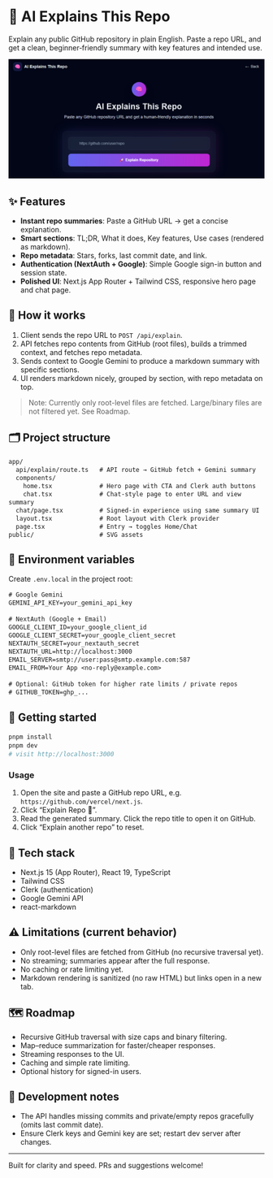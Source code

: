 # 🧠 AI Explains This Repo

Explain any public GitHub repository in plain English. Paste a repo URL, and get a clean, beginner‑friendly summary with key features and intended use.

![Screenshot](preview.png)

## ✨ Features
- **Instant repo summaries**: Paste a GitHub URL → get a concise explanation.
- **Smart sections**: TL;DR, What it does, Key features, Use cases (rendered as markdown).
- **Repo metadata**: Stars, forks, last commit date, and link.
- **Authentication (NextAuth + Google)**: Simple Google sign-in button and session state.
- **Polished UI**: Next.js App Router + Tailwind CSS, responsive hero page and chat page.

## 🧩 How it works
1. Client sends the repo URL to `POST /api/explain`.
2. API fetches repo contents from GitHub (root files), builds a trimmed context, and fetches repo metadata.
3. Sends context to Google Gemini to produce a markdown summary with specific sections.
4. UI renders markdown nicely, grouped by section, with repo metadata on top.

> Note: Currently only root-level files are fetched. Large/binary files are not filtered yet. See Roadmap.

## 🗂️ Project structure
```
app/
  api/explain/route.ts   # API route → GitHub fetch + Gemini summary
  components/
    home.tsx             # Hero page with CTA and Clerk auth buttons
    chat.tsx             # Chat-style page to enter URL and view summary
  chat/page.tsx          # Signed-in experience using same summary UI
  layout.tsx             # Root layout with Clerk provider
  page.tsx               # Entry → toggles Home/Chat
public/                  # SVG assets
```

## 🔐 Environment variables
Create `.env.local` in the project root:
```
# Google Gemini
GEMINI_API_KEY=your_gemini_api_key

# NextAuth (Google + Email)
GOOGLE_CLIENT_ID=your_google_client_id
GOOGLE_CLIENT_SECRET=your_google_client_secret
NEXTAUTH_SECRET=your_nextauth_secret
NEXTAUTH_URL=http://localhost:3000
EMAIL_SERVER=smtp://user:pass@smtp.example.com:587
EMAIL_FROM=Your App <no-reply@example.com>

# Optional: GitHub token for higher rate limits / private repos
# GITHUB_TOKEN=ghp_...
```

## 🚀 Getting started
```bash
pnpm install
pnpm dev
# visit http://localhost:3000
```

### Usage
1. Open the site and paste a GitHub repo URL, e.g. `https://github.com/vercel/next.js`.
2. Click “Explain Repo 🚀”.
3. Read the generated summary. Click the repo title to open it on GitHub.
4. Click “Explain another repo” to reset.

## 🧱 Tech stack
- Next.js 15 (App Router), React 19, TypeScript
- Tailwind CSS
- Clerk (authentication)
- Google Gemini API
- react-markdown

## ⚠️ Limitations (current behavior)
- Only root-level files are fetched from GitHub (no recursive traversal yet).
- No streaming; summaries appear after the full response.
- No caching or rate limiting yet.
- Markdown rendering is sanitized (no raw HTML) but links open in a new tab.

## 🗺️ Roadmap
- Recursive GitHub traversal with size caps and binary filtering.
- Map–reduce summarization for faster/cheaper responses.
- Streaming responses to the UI.
- Caching and simple rate limiting.
- Optional history for signed-in users.

## 🧪 Development notes
- The API handles missing commits and private/empty repos gracefully (omits last commit date).
- Ensure Clerk keys and Gemini key are set; restart dev server after changes.

---

Built for clarity and speed. PRs and suggestions welcome!